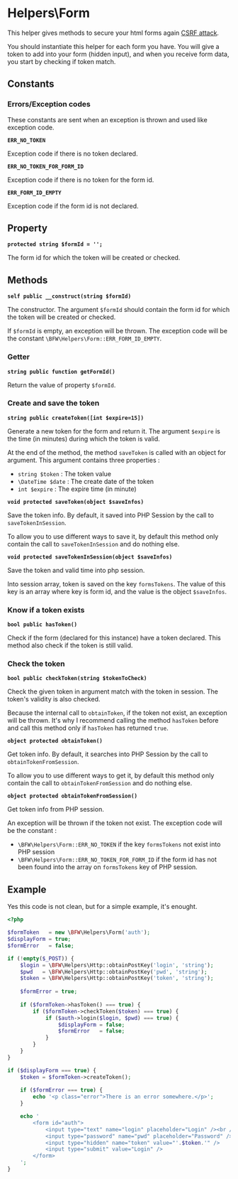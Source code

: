 # Helpers\Form

This helper gives methods to secure your html forms again [CSRF attack](https://en.wikipedia.org/wiki/Cross-site_request_forgery).

You should instantiate this helper for each form you have.
You will give a token to add into your form (hidden input), and when you receive form data, you start by checking if token match.

## Constants

### Errors/Exception codes

These constants are sent when an exception is thrown and used like exception code.

__`ERR_NO_TOKEN`__

Exception code if there is no token declared.

__`ERR_NO_TOKEN_FOR_FORM_ID`__

Exception code if there is no token for the form id.

__`ERR_FORM_ID_EMPTY`__

Exception code if the form id is not declared.

## Property

__`protected string $formId = '';`__

The form id for which the token will be created or checked.

## Methods

__`self public __construct(string $formId)`__

The constructor.
The argument `$formId` should contain the form id for which the token will be created or checked.

If `$formId` is empty, an exception will be thrown.
The exception code will be the constant `\BFW\Helpers\Form::ERR_FORM_ID_EMPTY`.

### Getter

__`string public function getFormId()`__

Return the value of property `$formId`.

### Create and save the token

__`string public createToken([int $expire=15])`__

Generate a new token for the form and return it.
The argument `$expire` is the time (in minutes) during which the token is valid.

At the end of the method, the method `saveToken` is called with an object for argument.
This argument contains three properties :
* `string $token` : The token value
* `\DateTime $date` : The create date of the token
* `int $expire` : The expire time (in minute)

__`void protected saveToken(object $saveInfos)`__

Save the token info.
By default, it saved into PHP Session by the call to `saveTokenInSession`.

To allow you to use different ways to save it, by default this method only contain the call to `saveTokenInSession` and do nothing else.

__`void protected saveTokenInSession(object $saveInfos)`__

Save the token and valid time into php session.

Into session array, token is saved on the key `formsTokens`.
The value of this key is an array where key is form id, and the value is the object `$saveInfos`.

### Know if a token exists

__`bool public hasToken()`__

Check if the form (declared for this instance) have a token declared.
This method also check if the token is still valid.

### Check the token

__`bool public checkToken(string $tokenToCheck)`__

Check the given token in argument match with the token in session.
The token's validity is also checked.

Because the internal call to `obtainToken`, if the token not exist, an exception will be thrown.
It's why I recommend calling the method `hasToken` before and call this method only if `hasToken` has returned `true`.

__`object protected obtainToken()`__

Get token info.
By default, it searches into PHP Session by the call to `obtainTokenFromSession`.

To allow you to use different ways to get it, by default this method only contain the call to `obtainTokenFromSession` and do nothing else.

__`object protected obtainTokenFromSession()`__

Get token info from PHP session.

An exception will be thrown if the token not exist.
The exception code will be the constant :
* `\BFW\Helpers\Form::ERR_NO_TOKEN` if the key `formsTokens` not exist into PHP session
* `\BFW\Helpers\Form::ERR_NO_TOKEN_FOR_FORM_ID` if the form id has not been found into the array on `formsTokens` key of PHP session.

## Example

Yes this code is not clean, but for a simple example, it's enought.

```php
<?php

$formToken   = new \BFW\Helpers\Form('auth');
$displayForm = true;
$formError   = false;

if (!empty($_POST)) {
    $login = \BFW\Helpers\Http::obtainPostKey('login', 'string');
    $pwd   = \BFW\Helpers\Http::obtainPostKey('pwd', 'string');
    $token = \BFW\Helpers\Http::obtainPostKey('token', 'string');
    
    $formError = true;
    
    if ($formToken->hasToken() === true) {
        if ($formToken->checkToken($token) === true) {
            if ($auth->login($login, $pwd) === true) {
                $displayForm = false;
                $formError   = false;
            }
        }
    }
}

if ($displayForm === true) {
    $token = $formToken->createToken();
    
    if ($formError === true) {
        echo '<p class="error">There is an error somewhere.</p>';
    }

    echo '
        <form id="auth">
            <input type="text" name="login" placeholder="Login" /><br />
            <input type="password" name="pwd" placeholder="Password" /><br />
            <input type="hidden" name="token" value="'.$token.'" />
            <input type="submit" value="Login" />
        </form>
    ';
}
```
